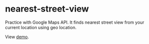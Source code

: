 nearest-street-view
===================

Practice with Google Maps API. It finds nearest street view from your current location using geo location.

View <a href="http://jsbin.com/UrUqanAp/4/edit?output" target="blank">demo</a>.
